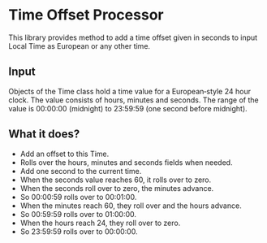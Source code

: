 # Time Offset Processor

This library provides method to add a time offset given in seconds to input Local Time as European or any other time.


## Input 

Objects of the Time class hold a time value for a European‐style 24 hour clock. The value consists of hours, minutes and seconds. The range of the value is 00:00:00 (midnight) to 23:59:59 (one second before midnight).

## What it does?
 
 * Add an offset to this Time.
 * Rolls over the hours, minutes and seconds fields when needed.
 * Add one second to the current time.
 * When the seconds value reaches 60, it rolls over to zero.
 * When the seconds roll over to zero, the minutes advance.
 * So 00:00:59 rolls over to 00:01:00.
 * When the minutes reach 60, they roll over and the hours advance.
 * So 00:59:59 rolls over to 01:00:00.
 * When the hours reach 24, they roll over to zero.
 * So 23:59:59 rolls over to 00:00:00.
